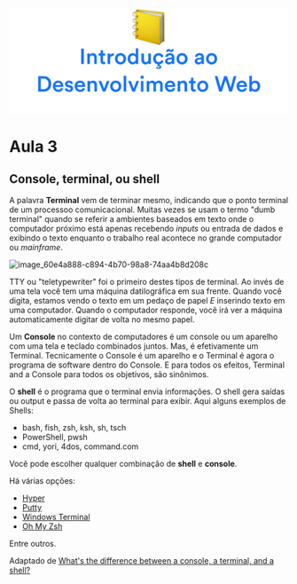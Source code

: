 <div align="center">
<img  src="../images/h/2.png" alt="Git e versionamento">
</div>

# Aula 3

## Console, terminal, ou shell

A palavra **Terminal** vem de terminar mesmo, indicando que o ponto terminal de um processoo comunicacional. Muitas vezes se usam o termo "dumb terminal" quando se referir a ambientes baseados em texto onde o computador próximo está apenas recebendo _inputs_ ou entrada de dados e exibindo o texto enquanto o trabalho real acontece no grande computador ou _mainframe_.

![image_60e4a888-c894-4b70-98a8-74aa4b8d208c](https://user-images.githubusercontent.com/509054/126081388-e0c86ae2-4583-4191-887a-a87ea2e2642a.png)


TTY ou "teletypewriter" foi o primeiro destes tipos de terminal. Ao invés de uma tela você tem uma máquina datilográfica em sua frente. Quando você digita, estamos vendo o texto em um pedaço de papel _E_ inserindo texto em uma computador. Quando o computador responde, você irá ver a máquina automaticamente digitar de volta no mesmo papel.

Um **Console** no contexto de computadores é um console ou um aparelho com uma tela e teclado combinados juntos. Mas, é efetivamente um Terminal. Tecnicamente o Console é um aparelho e o Terminal é agora o programa de software dentro do Console. E para todos os efeitos, Terminal and a Console para todos os objetivos, são sinônimos.

O **shell** é o programa que o terminal envia informações. O shell gera saídas ou output e passa de volta ao terminal para exibir. Aqui alguns exemplos de  Shells:

- bash, fish, zsh, ksh, sh, tsch
- PowerShell, pwsh
- cmd, yori, 4dos, command.com

Você pode escolher qualquer combinação de __shell__ e __console__.

Há várias opções:

- [Hyper](https://hyper.is/)
- [Putty](https://www.puttygen.com/)
- [Windows Terminal](https://www.microsoft.com/pt-br/p/windows-terminal-preview/9n0dx20hk701/?activetab=pivot:overviewtab)
- [Oh My Zsh](https://ohmyz.sh/)

Entre outros.

Adaptado de [What's the difference between a console, a terminal, and a shell?](https://www.hanselman.com/blog/whats-the-difference-between-a-console-a-terminal-and-a-shell)

